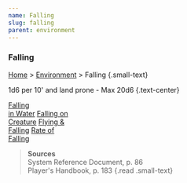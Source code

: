 ```yaml
---
name: Falling
slug: falling
parent: environment
---
```

### Falling
[Home](dm-operations-center) > [Environment](environment) > Falling {.small-text}

1d6 per 10' and land prone - Max 20d6 {.text-center}

<div class="menu-container">
    <a href="falling-in-water">Falling<br/> in Water</a>
    <a href="falling-on-creature">Falling on<br/> Creature</a>
    <a href="flying-and-falling">Flying &<br/> Falling</a>
    <a href="rate-of-falling">Rate of<br/> Falling</a>
</div>

> **Sources** <br/>
> System Reference Document, p. 86<br/>
> Player's Handbook, p. 183
{.read .small-text}
